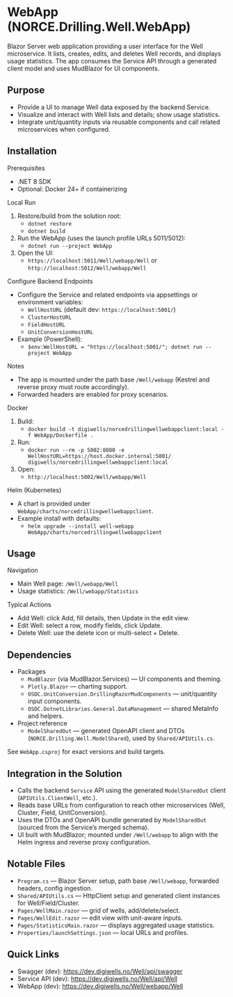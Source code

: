 # WebApp (NORCE.Drilling.Well.WebApp)

Blazor Server web application providing a user interface for the Well microservice. It lists, creates, edits, and deletes Well records, and displays usage statistics. The app consumes the Service API through a generated client model and uses MudBlazor for UI components.

## Purpose
- Provide a UI to manage Well data exposed by the backend Service.
- Visualize and interact with Well lists and details; show usage statistics.
- Integrate unit/quantity inputs via reusable components and call related microservices when configured.

## Installation

Prerequisites
- .NET 8 SDK
- Optional: Docker 24+ if containerizing

Local Run
1) Restore/build from the solution root:
   - `dotnet restore`
   - `dotnet build`
2) Run the WebApp (uses the launch profile URLs 5011/5012):
   - `dotnet run --project WebApp`
3) Open the UI:
   - `https://localhost:5011/Well/webapp/Well` or `http://localhost:5012/Well/webapp/Well`

Configure Backend Endpoints
- Configure the Service and related endpoints via appsettings or environment variables:
  - `WellHostURL` (default dev: `https://localhost:5001/`)
  - `ClusterHostURL`
  - `FieldHostURL`
  - `UnitConversionHostURL`
- Example (PowerShell):
  - `$env:WellHostURL = "https://localhost:5001/"; dotnet run --project WebApp`

Notes
- The app is mounted under the path base `/Well/webapp` (Kestrel and reverse proxy must route accordingly).
- Forwarded headers are enabled for proxy scenarios.

Docker
1) Build:
   - `docker build -t digiwells/norcedrillingwellwebappclient:local -f WebApp/Dockerfile .`
2) Run:
   - `docker run --rm -p 5002:8080 -e WellHostURL=https://host.docker.internal:5001/ digiwells/norcedrillingwellwebappclient:local`
3) Open:
   - `http://localhost:5002/Well/webapp/Well`

Helm (Kubernetes)
- A chart is provided under `WebApp/charts/norcedrillingwellwebappclient`.
- Example install with defaults:
  - `helm upgrade --install well-webapp WebApp/charts/norcedrillingwellwebappclient`

## Usage

Navigation
- Main Well page: `/Well/webapp/Well`
- Usage statistics: `/Well/webapp/Statistics`

Typical Actions
- Add Well: click Add, fill details, then Update in the edit view.
- Edit Well: select a row, modify fields, click Update.
- Delete Well: use the delete icon or multi-select + Delete.

## Dependencies
- Packages
  - `MudBlazor` (via MudBlazor.Services) — UI components and theming.
  - `Plotly.Blazor` — charting support.
  - `OSDC.UnitConversion.DrillingRazorMudComponents` — unit/quantity input components.
  - `OSDC.DotnetLibraries.General.DataManagement` — shared MetaInfo and helpers.
- Project reference
  - `ModelSharedOut` — generated OpenAPI client and DTOs (`NORCE.Drilling.Well.ModelShared`), used by `Shared/APIUtils.cs`.

See `WebApp.csproj` for exact versions and build targets.

## Integration in the Solution
- Calls the backend `Service` API using the generated `ModelSharedOut` client (`APIUtils.ClientWell`, etc.).
- Reads base URLs from configuration to reach other microservices (Well, Cluster, Field, UnitConversion).
- Uses the DTOs and OpenAPI bundle generated by `ModelSharedOut` (sourced from the Service’s merged schema).
- UI built with MudBlazor; mounted under `/Well/webapp` to align with the Helm ingress and reverse proxy configuration.

## Notable Files
- `Program.cs` — Blazor Server setup, path base `/Well/webapp`, forwarded headers, config ingestion.
- `Shared/APIUtils.cs` — HttpClient setup and generated client instances for Well/Field/Cluster.
- `Pages/WellMain.razor` — grid of wells, add/delete/select.
- `Pages/WellEdit.razor` — edit view with unit-aware inputs.
- `Pages/StatisticsMain.razor` — displays aggregated usage statistics.
- `Properties/launchSettings.json` — local URLs and profiles.

## Quick Links
- Swagger (dev): https://dev.digiwells.no/Well/api/swagger
- Service API (dev): https://dev.digiwells.no/Well/api/Well
- WebApp (dev): https://dev.digiwells.no/Well/webapp/Well
